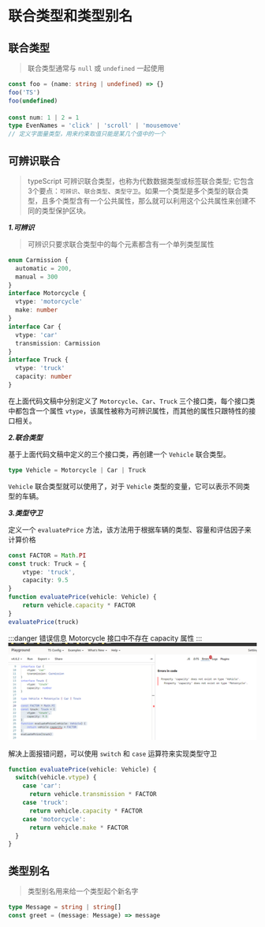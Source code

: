 # 联合类型和类型别名

## 联合类型

> 联合类型通常与 `null` 或 `undefined` 一起使用

```ts
const foo = (name: string | undefined) => {}
foo('TS')
foo(undefined)

const num: 1 | 2 = 1
type EvenNames = 'click' | 'scroll' | 'mousemove'
// 定义字面量类型，用来约束取值只能是某几个值中的一个
```

## 可辨识联合

> typeScript 可辨识联合类型，也称为代数数据类型或标签联合类型; 它包含3个要点：`可辨识`、`联合类型`、`类型守卫`。如果一个类型是多个类型的联合类型，且多个类型含有一个公共属性，那么就可以利用这个公共属性来创建不同的类型保护区块。

***1.可辨识***
> 可辨识只要求联合类型中的每个元素都含有一个单列类型属性

```ts
enum Carmission {
  automatic = 200,
  manual = 300
}
interface Motorcycle {
  vtype: 'motorcycle'
  make: number
}
interface Car {
  vtype: 'car'
  transmission: Carmission
}
interface Truck {
  vtype: 'truck'
  capacity: number
}
```

在上面代码文稿中分别定义了 `Motorcycle`、`Car`、`Truck` 三个接口类，每个接口类中都包含一个属性 `vtype`，该属性被称为可辨识属性，而其他的属性只跟特性的接口相关。

***2.联合类型***

基于上面代码文稿中定义的三个接口类，再创建一个 `Vehicle` 联合类型。

```ts
type Vehicle = Motorcycle | Car | Truck
```

`Vehicle` 联合类型就可以使用了，对于 `Vehicle` 类型的变量，它可以表示不同类型的车辆。

***3.类型守卫***

定义一个 `evaluatePrice` 方法，该方法用于根据车辆的类型、容量和评估因子来计算价格

```ts
const FACTOR = Math.PI
const truck: Truck = {
    vtype: 'truck',
    capacity: 9.5
}
function evaluatePrice(vehicle: Vehicle) {
    return vehicle.capacity * FACTOR
}
evaluatePrice(truck)
```

:::danger 错误信息
Motorcycle 接口中不存在 capacity 属性
:::
![run](./images/type-joint/jt_guards.png)

解决上面报错问题，可以使用 `switch` 和 `case` 运算符来实现类型守卫

```ts
function evaluatePrice(vehicle: Vehicle) {
  switch(vehicle.vtype) {
    case 'car':
      return vehicle.transmission * FACTOR
    case 'truck':
      return vehicle.capacity * FACTOR
    case 'motorcycle':
      return vehicle.make * FACTOR 
  }
}
```

## 类型别名

> 类型别名用来给一个类型起个新名字

```ts
type Message = string | string[]
const greet = (message: Message) => message
```
